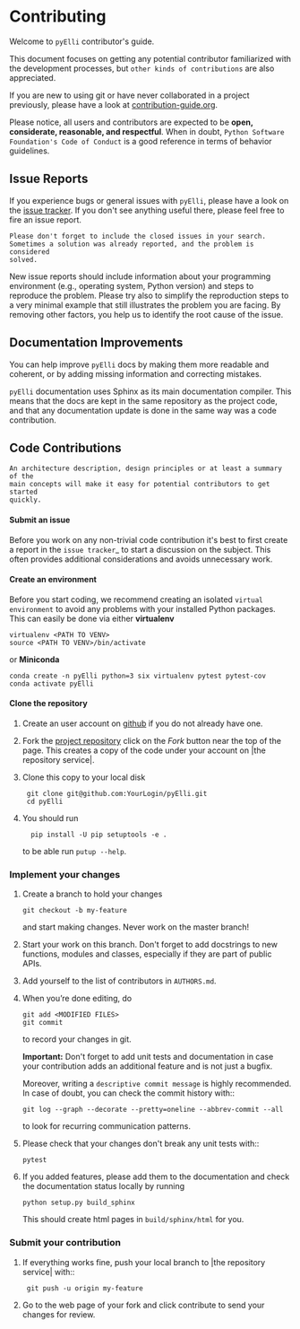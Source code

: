 # Contributing

Welcome to `pyElli` contributor's guide.

This document focuses on getting any potential contributor familiarized
with the development processes, but `other kinds of contributions` are also
appreciated.

If you are new to using git or have never collaborated in a project previously,
please have a look at [contribution-guide.org](contribution-guide.org).

Please notice, all users and contributors are expected to be **open,
considerate, reasonable, and respectful**. When in doubt, `Python Software Foundation's Code of Conduct` is a good reference in terms of behavior guidelines.

## Issue Reports

If you experience bugs or general issues with `pyElli`, please have a look
on the [issue tracker](https://github.com/PyEllips/pyElli/issues). If you don't see anything useful there, please feel
free to fire an issue report.

    Please don't forget to include the closed issues in your search.
    Sometimes a solution was already reported, and the problem is considered
    solved.

New issue reports should include information about your programming environment
(e.g., operating system, Python version) and steps to reproduce the problem.
Please try also to simplify the reproduction steps to a very minimal example
that still illustrates the problem you are facing. By removing other factors,
you help us to identify the root cause of the issue.

## Documentation Improvements

You can help improve `pyElli` docs by making them more readable and coherent, or
by adding missing information and correcting mistakes.

`pyElli` documentation uses Sphinx as its main documentation compiler.
This means that the docs are kept in the same repository as the project code, and
that any documentation update is done in the same way was a code contribution.

## Code Contributions

    An architecture description, design principles or at least a summary of the
    main concepts will make it easy for potential contributors to get started
    quickly.

#### Submit an issue

Before you work on any non-trivial code contribution it's best to first create
a report in the `issue tracker`\_ to start a discussion on the subject.
This often provides additional considerations and avoids unnecessary work.

#### Create an environment

Before you start coding, we recommend creating an isolated `virtual environment` to avoid any problems with your installed Python packages.
This can easily be done via either **virtualenv**

    virtualenv <PATH TO VENV>
    source <PATH TO VENV>/bin/activate

or **Miniconda**

    conda create -n pyElli python=3 six virtualenv pytest pytest-cov
    conda activate pyElli

#### Clone the repository

1.  Create an user account on [github](https://github.com/) if you do not already have one.
2.  Fork the [project repository](https://github.com/PyEllips/pyElli/) click on the _Fork_ button near the top of the
    page. This creates a copy of the code under your account on |the repository service|.
3.  Clone this copy to your local disk

         git clone git@github.com:YourLogin/pyElli.git
         cd pyElli

4.  You should run

          pip install -U pip setuptools -e .

    to be able run `putup --help`.

### Implement your changes

1.  Create a branch to hold your changes

        git checkout -b my-feature

    and start making changes. Never work on the master branch!

2.  Start your work on this branch. Don't forget to add docstrings to new
    functions, modules and classes, especially if they are part of public APIs.

3.  Add yourself to the list of contributors in `AUTHORS.md`.

4.  When you’re done editing, do

        git add <MODIFIED FILES>
        git commit

    to record your changes in git.

    **Important:** Don't forget to add unit tests and documentation in case your
    contribution adds an additional feature and is not just a bugfix.

    Moreover, writing a `descriptive commit message` is highly recommended.
    In case of doubt, you can check the commit history with::

        git log --graph --decorate --pretty=oneline --abbrev-commit --all

    to look for recurring communication patterns.

5.  Please check that your changes don't break any unit tests with::

        pytest

6.  If you added features, please add them to the documentation and check the documentation status locally by running

        python setup.py build_sphinx

    This should create html pages in `build/sphinx/html` for you.

### Submit your contribution

1.  If everything works fine, push your local branch to |the repository service| with::

         git push -u origin my-feature

2.  Go to the web page of your fork and click contribute to send your changes for review.
